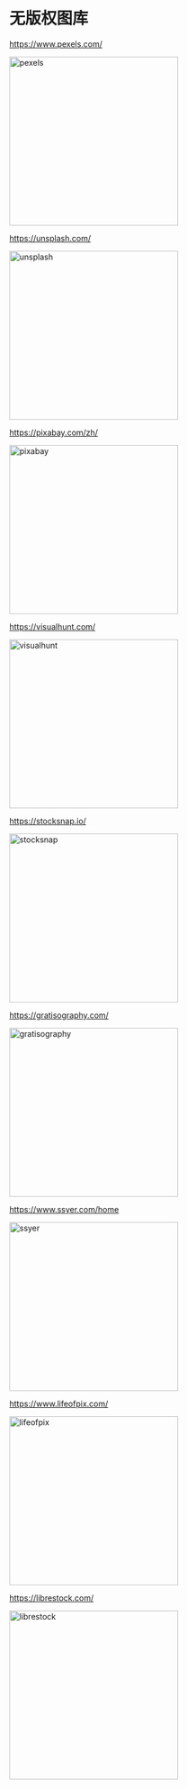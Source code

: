 # 无版权图库

<i class="fa fa-globe"></i> <https://www.pexels.com/>

<img style="width:300px" alt="pexels" src="https://static.jovi.cc/2019-05-17_17-37-50.jpg" />

<i class="fa fa-globe"></i> <https://unsplash.com/>

<img style="width:300px" alt="unsplash" src="https://static.jovi.cc/2019-05-17_17-37-52.jpg" />

<i class="fa fa-globe"></i> <https://pixabay.com/zh/>

<img style="width:300px" alt="pixabay" src="https://static.jovi.cc/2019-05-17_17-37-53.jpg" />

<i class="fa fa-globe"></i> <https://visualhunt.com/>

<img style="width:300px" alt="visualhunt" src="https://static.jovi.cc/2019-05-17_17-38-07.jpg" />

<i class="fa fa-globe"></i> <https://stocksnap.io/>

<img style="width:300px" alt="stocksnap" src="https://static.jovi.cc/2019-05-17_17-38-14.jpg" />

<i class="fa fa-globe"></i> <https://gratisography.com/>

<img style="width:300px" alt="gratisography" src="https://static.jovi.cc/2019-05-17_17-38-28.jpg" />

<i class="fa fa-globe"></i> <https://www.ssyer.com/home>

<img style="width:300px" alt="ssyer" src="https://static.jovi.cc/2019-05-17_17-38-37.jpg" />

<i class="fa fa-globe"></i> <https://www.lifeofpix.com/>

<img style="width:300px" alt="lifeofpix" src="https://static.jovi.cc/2019-05-17_17-38-49.jpg" />

<i class="fa fa-globe"></i> <https://librestock.com/>

<img style="width:300px" alt="librestock" src="https://static.jovi.cc/2019-05-17_17-39-13.jpg" />